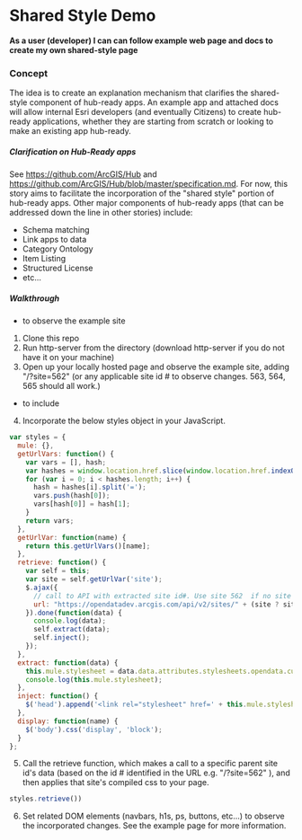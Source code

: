 # Shared Style Demo

**As a user (developer) I can can follow example web page and docs to create my own shared-style page**

### Concept
The idea is to create an explanation mechanism that clarifies the shared-style component of hub-ready apps. An example app and attached docs will allow internal Esri developers (and eventually Citizens) to create hub-ready applications, whether they are starting from scratch or looking to make an existing app hub-ready.

##### Clarification on Hub-Ready apps
See https://github.com/ArcGIS/Hub and https://github.com/ArcGIS/Hub/blob/master/specification.md.
For now, this story aims to facilitate the incorporation of the "shared style" portion of hub-ready apps. Other major components of hub-ready apps (that can be addressed down the line in other stories) include:
- Schema matching
- Link apps to data
- Category Ontology
- Item Listing
- Structured License
- etc...

##### Walkthrough
- to observe the example site
1. Clone this repo
2. Run http-server from the directory (download http-server if you do not have it on your machine)
3. Open up your locally hosted page and observe the example site, adding "/?site=562" (or any applicable site id # to observe changes. 563, 564, 565 should all work.)

- to include
4. Incorporate the below styles object in your JavaScript.

```javascript
var styles = {
  mule: {},
  getUrlVars: function() {
    var vars = [], hash;
    var hashes = window.location.href.slice(window.location.href.indexOf('?') + 1).split('&');
    for (var i = 0; i < hashes.length; i++) {
      hash = hashes[i].split('=');
      vars.push(hash[0]);
      vars[hash[0]] = hash[1];
    }
    return vars;
  },
  getUrlVar: function(name) {
    return this.getUrlVars()[name];
  },
  retrieve: function() {
    var self = this;
    var site = self.getUrlVar('site');
    $.ajax({
      // call to API with extracted site id#. Use site 562  if no site id in URL.
      url: "https://opendatadev.arcgis.com/api/v2/sites/" + (site ? site : "562") + "?fields[sites]=stylesheets"
    }).done(function(data) {
      console.log(data);
      self.extract(data);
      self.inject();
    });
  },
  extract: function(data) {
    this.mule.stylesheet = data.data.attributes.stylesheets.opendata.current;
    console.log(this.mule.stylesheet);
  },
  inject: function() {
    $('head').append('<link rel="stylesheet" href=' + this.mule.stylesheet + ' type="text/css" />');
  },
  display: function(name) {
    $('body').css('display', 'block');
  }
};
```

5. Call the retrieve function, which makes a call to a specific parent site id's data (based on the id # identified in the URL e.g. "/?site=562" ), and then applies that site's compiled css to your page.
```javascript
styles.retrieve())
```

6. Set related DOM elements (navbars, h1s, ps, buttons, etc...) to observe the incorporated changes. See the example page for more information.
